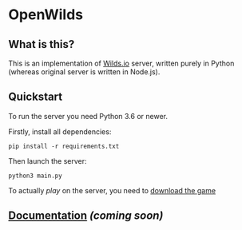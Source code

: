 # OpenWilds

## What is this?

This is an implementation of [Wilds.io](https://wilds.io) server, written purely in Python (whereas original server is written in Node.js).

## Quickstart

To run the server you need Python 3.6 or newer.

Firstly, install all dependencies:

```
pip install -r requirements.txt
```

Then launch the server:

```
python3 main.py
```

To actually *play* on the server, you need to [download the game](https://github.com/player2I0/wildsio)

## [Documentation](https://github.com/player2I0/openwilds/wiki) *(coming soon)*

